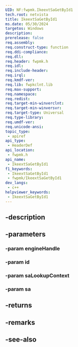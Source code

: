 ```yaml
---
UID: NF:fwpmk.IkeextSaGetById1
tech.root: netvista
title: IkeextSaGetById1
ms.date: 05/30/2024
targetos: Windows
description: 
prerelease: false
req.assembly: 
req.construct-type: function
req.ddi-compliance: 
req.dll: 
req.header: fwpmk.h
req.idl: 
req.include-header: 
req.irql: 
req.kmdf-ver: 
req.lib: fwpkclnt.lib
req.max-support: 
req.namespace: 
req.redist: 
req.target-min-winverclnt: 
req.target-min-winversvr: 
req.target-type: Universal
req.type-library: 
req.umdf-ver: 
req.unicode-ansi: 
topic_type:
 - apiref
api_type:
 - HeaderDef
api_location:
 - fwpmk.h
api_name:
 - IkeextSaGetById1
f1_keywords:
 - IkeextSaGetById1
 - fwpmk/IkeextSaGetById1
dev_langs:
 - c++
helpviewer_keywords:
 - IkeextSaGetById1
---
```


## -description

## -parameters

### -param engineHandle

### -param id

### -param saLookupContext

### -param sa

## -returns

## -remarks

## -see-also

